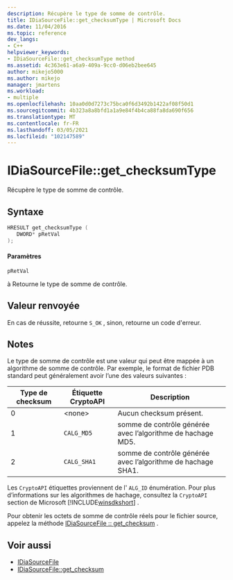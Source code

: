 ```yaml
---
description: Récupère le type de somme de contrôle.
title: IDiaSourceFile::get_checksumType | Microsoft Docs
ms.date: 11/04/2016
ms.topic: reference
dev_langs:
- C++
helpviewer_keywords:
- IDiaSourceFile::get_checksumType method
ms.assetid: 4c363e61-a6a9-409a-9cc0-d06eb2bee645
author: mikejo5000
ms.author: mikejo
manager: jmartens
ms.workload:
- multiple
ms.openlocfilehash: 10aa0d0d7273c75bca0f6d3492b1422af08f50d1
ms.sourcegitcommit: 4b323a8a8bfd1a1a9e84f4b4ca88fa8da690f656
ms.translationtype: MT
ms.contentlocale: fr-FR
ms.lasthandoff: 03/05/2021
ms.locfileid: "102147589"
---
```

# <a name="idiasourcefileget_checksumtype"></a>IDiaSourceFile::get_checksumType
Récupère le type de somme de contrôle.

## <a name="syntax"></a>Syntaxe

```C++
HRESULT get_checksumType ( 
   DWORD* pRetVal
);
```

#### <a name="parameters"></a>Paramètres
 `pRetVal`

à Retourne le type de somme de contrôle.

## <a name="return-value"></a>Valeur renvoyée
 En cas de réussite, retourne `S_OK` , sinon, retourne un code d'erreur.

## <a name="remarks"></a>Notes
 Le type de somme de contrôle est une valeur qui peut être mappée à un algorithme de somme de contrôle. Par exemple, le format de fichier PDB standard peut généralement avoir l’une des valeurs suivantes :

|Type de checksum|Étiquette CryptoAPI|Description|
|-------------------|---------------------|-----------------|
|0|\<none>|Aucun checksum présent.|
|1|`CALG_MD5`|somme de contrôle générée avec l’algorithme de hachage MD5.|
|2|`CALG_SHA1`|somme de contrôle générée avec l’algorithme de hachage SHA1.|

 Les `CryptoAPI` étiquettes proviennent de l' `ALG_ID` énumération. Pour plus d’informations sur les algorithmes de hachage, consultez la `CryptoAPI` section de Microsoft [!INCLUDE[winsdkshort](../../debugger/debug-interface-access/includes/winsdkshort_md.md)] .

 Pour obtenir les octets de somme de contrôle réels pour le fichier source, appelez la méthode [IDiaSourceFile :: get_checksum](../../debugger/debug-interface-access/idiasourcefile-get-checksum.md) .

## <a name="see-also"></a>Voir aussi
- [IDiaSourceFile](../../debugger/debug-interface-access/idiasourcefile.md)
- [IDiaSourceFile::get_checksum](../../debugger/debug-interface-access/idiasourcefile-get-checksum.md)
